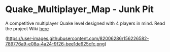 # Quake_Multiplayer_Map - Junk Pit
A competitive multiplayer Quake level designed with 4 players in mind.
Read the project Wiki [here](https://github.com/TJCampo/Quake_Multiplayer_Map/wiki)

(https://user-images.githubusercontent.com/82006286/156226582-789776a9-e08a-4a24-9f26-bee1de925cfc.png)
